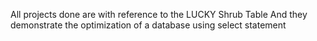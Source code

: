 All projects done are with reference to the LUCKY Shrub Table
And they demonstrate the optimization of a database using select statement
